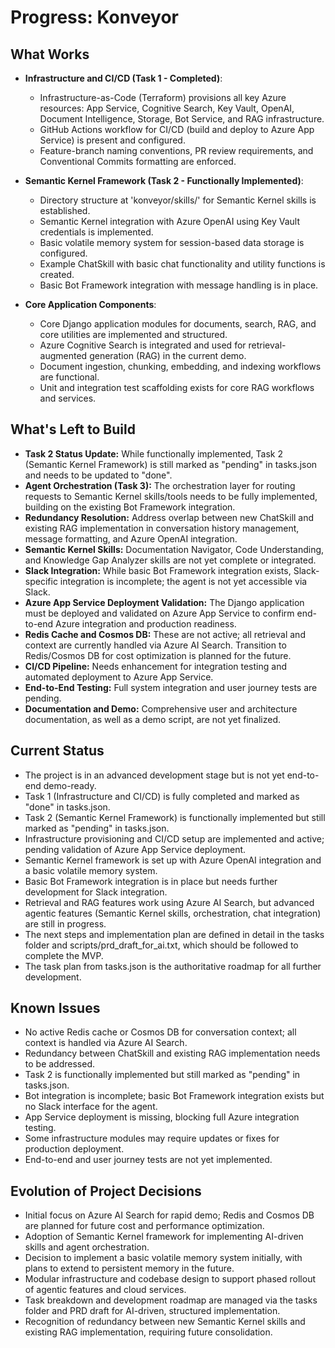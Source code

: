 # Progress: Konveyor

## What Works

- **Infrastructure and CI/CD (Task 1 - Completed)**:
  - Infrastructure-as-Code (Terraform) provisions all key Azure resources: App Service, Cognitive Search, Key Vault, OpenAI, Document Intelligence, Storage, Bot Service, and RAG infrastructure.
  - GitHub Actions workflow for CI/CD (build and deploy to Azure App Service) is present and configured.
  - Feature-branch naming conventions, PR review requirements, and Conventional Commits formatting are enforced.

- **Semantic Kernel Framework (Task 2 - Functionally Implemented)**:
  - Directory structure at 'konveyor/skills/' for Semantic Kernel skills is established.
  - Semantic Kernel integration with Azure OpenAI using Key Vault credentials is implemented.
  - Basic volatile memory system for session-based data storage is configured.
  - Example ChatSkill with basic chat functionality and utility functions is created.
  - Basic Bot Framework integration with message handling is in place.

- **Core Application Components**:
  - Core Django application modules for documents, search, RAG, and core utilities are implemented and structured.
  - Azure Cognitive Search is integrated and used for retrieval-augmented generation (RAG) in the current demo.
  - Document ingestion, chunking, embedding, and indexing workflows are functional.
  - Unit and integration test scaffolding exists for core RAG workflows and services.

## What's Left to Build

- **Task 2 Status Update:** While functionally implemented, Task 2 (Semantic Kernel Framework) is still marked as "pending" in tasks.json and needs to be updated to "done".
- **Agent Orchestration (Task 3):** The orchestration layer for routing requests to Semantic Kernel skills/tools needs to be fully implemented, building on the existing Bot Framework integration.
- **Redundancy Resolution:** Address overlap between new ChatSkill and existing RAG implementation in conversation history management, message formatting, and Azure OpenAI integration.
- **Semantic Kernel Skills:** Documentation Navigator, Code Understanding, and Knowledge Gap Analyzer skills are not yet complete or integrated.
- **Slack Integration:** While basic Bot Framework integration exists, Slack-specific integration is incomplete; the agent is not yet accessible via Slack.
- **Azure App Service Deployment Validation:** The Django application must be deployed and validated on Azure App Service to confirm end-to-end Azure integration and production readiness.
- **Redis Cache and Cosmos DB:** These are not active; all retrieval and context are currently handled via Azure AI Search. Transition to Redis/Cosmos DB for cost optimization is planned for the future.
- **CI/CD Pipeline:** Needs enhancement for integration testing and automated deployment to Azure App Service.
- **End-to-End Testing:** Full system integration and user journey tests are pending.
- **Documentation and Demo:** Comprehensive user and architecture documentation, as well as a demo script, are not yet finalized.

## Current Status

- The project is in an advanced development stage but is not yet end-to-end demo-ready.
- Task 1 (Infrastructure and CI/CD) is fully completed and marked as "done" in tasks.json.
- Task 2 (Semantic Kernel Framework) is functionally implemented but still marked as "pending" in tasks.json.
- Infrastructure provisioning and CI/CD setup are implemented and active; pending validation of Azure App Service deployment.
- Semantic Kernel framework is set up with Azure OpenAI integration and a basic volatile memory system.
- Basic Bot Framework integration is in place but needs further development for Slack integration.
- Retrieval and RAG features work using Azure AI Search, but advanced agentic features (Semantic Kernel skills, orchestration, chat integration) are still in progress.
- The next steps and implementation plan are defined in detail in the tasks folder and scripts/prd_draft_for_ai.txt, which should be followed to complete the MVP.
- The task plan from tasks.json is the authoritative roadmap for all further development.

## Known Issues

- No active Redis cache or Cosmos DB for conversation context; all context is handled via Azure AI Search.
- Redundancy between ChatSkill and existing RAG implementation needs to be addressed.
- Task 2 is functionally implemented but still marked as "pending" in tasks.json.
- Bot integration is incomplete; basic Bot Framework integration exists but no Slack interface for the agent.
- App Service deployment is missing, blocking full Azure integration testing.
- Some infrastructure modules may require updates or fixes for production deployment.
- End-to-end and user journey tests are not yet implemented.

## Evolution of Project Decisions

- Initial focus on Azure AI Search for rapid demo; Redis and Cosmos DB are planned for future cost and performance optimization.
- Adoption of Semantic Kernel framework for implementing AI-driven skills and agent orchestration.
- Decision to implement a basic volatile memory system initially, with plans to extend to persistent memory in the future.
- Modular infrastructure and codebase design to support phased rollout of agentic features and cloud services.
- Task breakdown and development roadmap are managed via the tasks folder and PRD draft for AI-driven, structured implementation.
- Recognition of redundancy between new Semantic Kernel skills and existing RAG implementation, requiring future consolidation.
